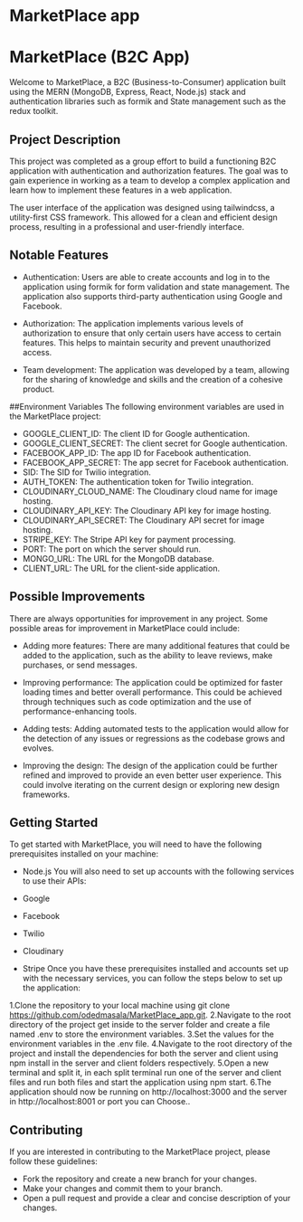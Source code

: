 # MarketPlace app


# MarketPlace (B2C App)
Welcome to MarketPlace, a B2C (Business-to-Consumer) application built using the MERN (MongoDB, Express, React, Node.js) stack and authentication libraries such as formik and State management such as the redux toolkit.

## Project Description
This project was completed as a group effort to build a functioning B2C application with authentication and authorization features. The goal was to gain experience in working as a team to develop a complex application and learn how to implement these features in a web application.

The user interface of the application was designed using tailwindcss, a utility-first CSS framework. This allowed for a clean and efficient design process, resulting in a professional and user-friendly interface.

## Notable Features
* Authentication: Users are able to create accounts and log in to the application using formik for form validation and state management. The application also supports third-party authentication using Google and Facebook.

* Authorization: The application implements various levels of authorization to ensure that only certain users have access to certain features. This helps to maintain security and prevent unauthorized access.

* Team development: The application was developed by a team, allowing for the sharing of knowledge and skills and the creation of a cohesive product.

##Environment Variables
The following environment variables are used in the MarketPlace project:

* GOOGLE_CLIENT_ID: The client ID for Google authentication.
* GOOGLE_CLIENT_SECRET: The client secret for Google authentication.
* FACEBOOK_APP_ID: The app ID for Facebook authentication.
* FACEBOOK_APP_SECRET: The app secret for Facebook authentication.
* SID: The SID for Twilio integration.
* AUTH_TOKEN: The authentication token for Twilio integration.
* CLOUDINARY_CLOUD_NAME: The Cloudinary cloud name for image hosting.
* CLOUDINARY_API_KEY: The Cloudinary API key for image hosting.
* CLOUDINARY_API_SECRET: The Cloudinary API secret for image hosting.
* STRIPE_KEY: The Stripe API key for payment processing.
* PORT: The port on which the server should run.
* MONGO_URL: The URL for the MongoDB database.
* CLIENT_URL: The URL for the client-side application.
## Possible Improvements
There are always opportunities for improvement in any project. Some possible areas for improvement in MarketPlace could include:

* Adding more features: There are many additional features that could be added to the application, such as the ability to leave reviews, make purchases, or send messages.

* Improving performance: The application could be optimized for faster loading times and better overall performance. This could be achieved through techniques such as code optimization and the use of performance-enhancing tools.

* Adding tests: Adding automated tests to the application would allow for the detection of any issues or regressions as the codebase grows and evolves.

* Improving the design: The design of the application could be further refined and improved to provide an even better user experience. This could involve iterating on the current design or exploring new design frameworks.

## Getting Started
To get started with MarketPlace, you will need to have the following prerequisites installed on your machine:

* Node.js
You will also need to set up accounts with the following services to use their APIs:

* Google
* Facebook
* Twilio
* Cloudinary
* Stripe
Once you have these prerequisites installed and accounts set up with the necessary services, you can follow the steps below to set up the application:

1.Clone the repository to your local machine using git clone https://github.com/odedmasala/MarketPlace_app.git.
2.Navigate to the root directory of the project get inside to the server folder and create a file named .env to store the environment variables.
3.Set the values for the environment variables in the .env file.
4.Navigate to the root directory of the project and install the dependencies for both the server and client using npm install in the server and client folders respectively.
5.Open a new terminal and split it, in each split terminal run one of the server and client files and run both files and start the application using npm start.
6.The application should now be running on http://localhost:3000 and the server in http://localhost:8001 or port you can Choose..
## Contributing
If you are interested in contributing to the MarketPlace project, please follow these guidelines:

* Fork the repository and create a new branch for your changes.
* Make your changes and commit them to your branch.
* Open a pull request and provide a clear and concise description of your changes.
